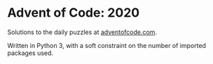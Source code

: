 # Advent of Code: 2020

Solutions to the daily puzzles at [adventofcode.com](https://adventofcode.com). 

Written in Python 3, with a soft constraint on the number of imported packages used.
